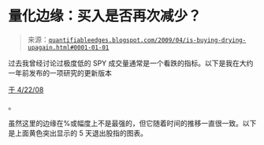 <!--yml

分类：未分类

日期：2024-05-18 13:23:39

-->

# 量化边缘：买入是否再次减少？

> 来源：[`quantifiableedges.blogspot.com/2009/04/is-buying-drying-upagain.html#0001-01-01`](http://quantifiableedges.blogspot.com/2009/04/is-buying-drying-upagain.html#0001-01-01)

过去我曾经讨论过极度低的 SPY 成交量通常是一个看跌的指标。以下是我在大约一年前发布的一项研究的更新版本

[于 4/22/08](http://quantifiableedges.blogspot.com/2008/04/is-buying-drying-up.html)

。

虽然这里的边缘在%或幅度上不是最强的，但它随着时间的推移一直很一致。以下是上面黄色突出显示的 5 天退出股指的图表。
